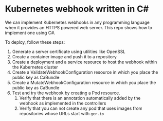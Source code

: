 
Kubernetes webhook written in C#
=========

We can implement Kubernetes webhooks in any programming language when it provides an HTTPS powered web server. This repo shows how to implement one using C#.


To deploy, follow these steps:

1. Generate a server certificate using utilities like OpenSSL
1. Create a container image and push it to a repository 
1. Create a deployment and a service resource to host the webhook within the Kubernetes cluster 
1. Create a ValidateWebhookConfiguration resource in which you place the public key as CaBundle
1. Create a MutateWebhookConfiguration resource in which you place the public key as CaBundle
1. Test and try the webhook by creating a Pod resource. 
   1. Verify that there is an annotation automatically added by the webhook as implemented in the controllers
   1. Verify that you can not create any pod that uses images from repositories whose URLs start with `gcr.io`


